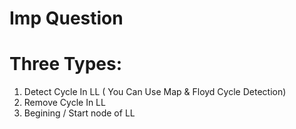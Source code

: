 # Imp Question 
# Three Types:
1. Detect Cycle In LL ( You Can Use Map & Floyd Cycle Detection)
2. Remove Cycle In LL
3. Begining / Start node of LL